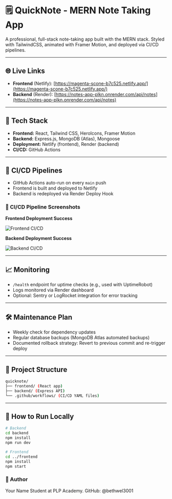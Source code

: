 # 🗒️ QuickNote - MERN Note Taking App

A professional, full-stack note-taking app built with the MERN stack. Styled with TailwindCSS, animated with Framer Motion, and deployed via CI/CD pipelines.

---

## 🌐 Live Links

- **Frontend** (Netlify): [https://magenta-scone-b7c525.netlify.app/](https://magenta-scone-b7c525.netlify.app/)
- **Backend** (Render): [https://notes-app-plkn.onrender.com/api/notes](https://notes-app-plkn.onrender.com/api/notes)

---

## 🔧 Tech Stack

- **Frontend:** React, Tailwind CSS, HeroIcons, Framer Motion
- **Backend:** Express.js, MongoDB (Atlas), Mongoose
- **Deployment:** Netlify (frontend), Render (backend)
- **CI/CD:** GitHub Actions

---

## 🔄 CI/CD Pipelines

- GitHub Actions auto-run on every `main` push
- Frontend is built and deployed to Netlify
- Backend is redeployed via Render Deploy Hook

### 📸 CI/CD Pipeline Screenshots

**Frontend Deployment Success**

![Frontend CI/CD](./screenshots/frontend-ci-success.png)

**Backend Deployment Success**

![Backend CI/CD](./screenshots/backend-ci-success.png)

---

## 📈 Monitoring

- `/health` endpoint for uptime checks (e.g., used with UptimeRobot)
- Logs monitored via Render dashboard
- Optional: Sentry or LogRocket integration for error tracking

---

## 🛠 Maintenance Plan

- Weekly check for dependency updates
- Regular database backups (MongoDB Atlas automated backups)
- Documented rollback strategy: Revert to previous commit and re-trigger deploy

---

## 📂 Project Structure

```bash
quicknote/
├── frontend/ (React app)
├── backend/ (Express API)
└── .github/workflows/ (CI/CD YAML files)
```

---

## 🧪 How to Run Locally

```bash
# Backend
cd backend
npm install
npm run dev

# Frontend
cd ../frontend
npm install
npm start
```
### 🧠 Author
Your Name
Student at PLP Academy.
GitHub: @bethwel3001